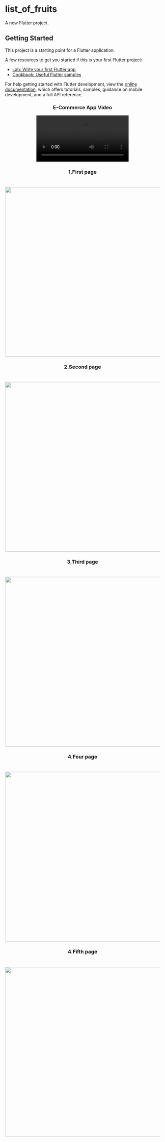 # list_of_fruits

A new Flutter project.

## Getting Started

This project is a starting point for a Flutter application.

A few resources to get you started if this is your first Flutter project:

- [Lab: Write your first Flutter app](https://docs.flutter.dev/get-started/codelab)
- [Cookbook: Useful Flutter samples](https://docs.flutter.dev/cookbook)

For help getting started with Flutter development, view the
[online documentation](https://docs.flutter.dev/), which offers tutorials,
samples, guidance on mobile development, and a full API reference.



<h3 align="center">E-Commerce App Video </h3>

<div align="center">
 <video src="https://github.com/sanjuafre123/e_commers_ui-master-master/assets/148860124/5bec5f12-7189-4a48-8078-9507de7755f6
.mp4" type="video/mp4">
</video>
</div>

<h3 align="center"> 1.First page </h3>

<h1 align="left"></h1>


<div align="center">

  <img src = "https://github.com/sanjuafre123/e_commers_ui-master/assets/148860124/0bf391b5-4275-470f-9b43-2f3393179268" height ="550">
</div>

<h3 align="center"> 2.Second page </h3>

<h1 align="left"></h1>


<div align="center">

  <img src = "https://github.com/sanjuafre123/e_commers_ui-master/assets/148860124/a87f40eb-95f6-4c42-b530-e89318798134" height ="550">
</div>

<h3 align="center"> 3.Third page </h3>

<h1 align="left"></h1>


<div align="center">

  <img src = "https://github.com/sanjuafre123/e_commers_ui-master/assets/148860124/84eaa0af-8da5-4ede-9b41-c4411e895434" height ="550">
</div>

<h3 align="center"> 4.Four page </h3>

<h1 align="left"></h1>


<div align="center">

  <img src = "https://github.com/sanjuafre123/e_commers_ui-master/assets/148860124/30d20237-8942-4d88-8bed-def324a85fa2" height ="550">
</div>

<h3 align="center"> 4.Fifth page </h3>

<h1 align="left"></h1>


<div align="center">

  <img src = "https://github.com/sanjuafre123/e_commers_ui-master/assets/148860124/58e7b69f-dbe5-4ece-b23a-563a9ba04e0b" height ="550">
</div>

